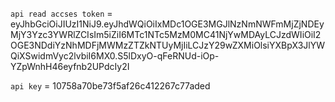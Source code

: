 ```api read accses token``` =
 eyJhbGciOiJIUzI1NiJ9.eyJhdWQiOiIxMDc1OGE3MGJlNzNmNWFmMjZjNDEyMjY3Yzc3YWRlZCIsIm5iZiI6MTc1NTc5MzM0MC41NjYwMDAyLCJzdWIiOiI2OGE3NDdiYzNhMDFjMWMzZTZkNTUyMjIiLCJzY29wZXMiOlsiYXBpX3JlYWQiXSwidmVyc2lvbiI6MX0.S5lDxyO-qFeRNUd-iOp-YZpWnhH46eyfnb2UPdcIy2I

```api key``` = 
 10758a70be73f5af26c412267c77aded




 